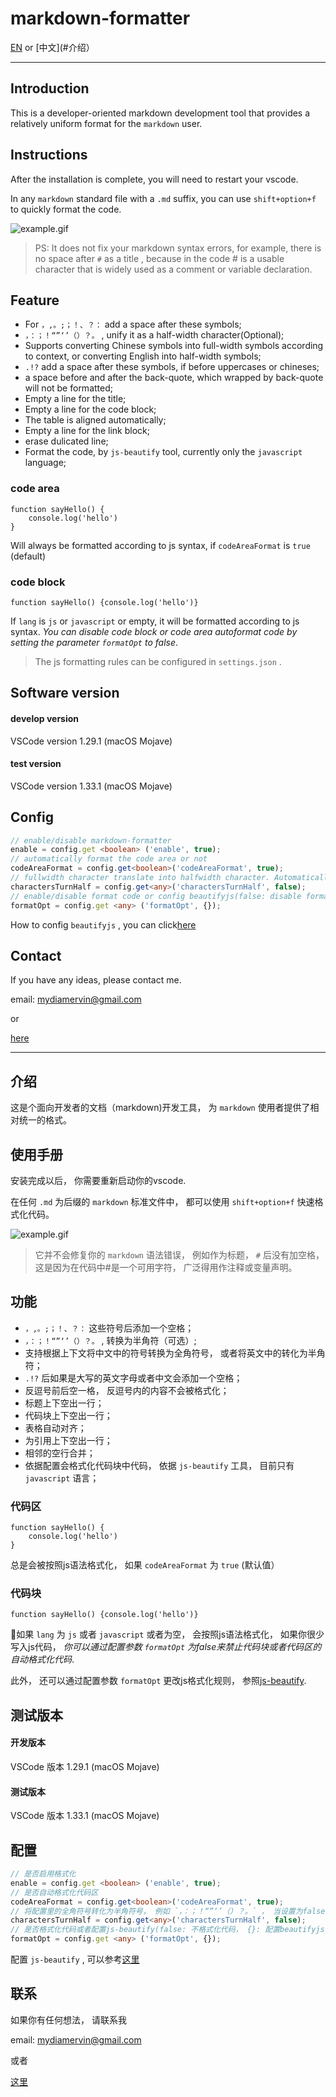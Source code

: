 # markdown-formatter

[EN](#Introduction) or [中文](#介绍）

---

## Introduction

This is a developer-oriented markdown development tool that provides a relatively uniform format for the `markdown` user.

## Instructions

After the installation is complete, you will need to restart your vscode.

In any `markdown` standard file with a `.md` suffix, you can use `shift+option+f` to quickly format the code.

![example.gif](https://github.com/sumnow/markdown-formatter/blob/master/images/example.gif)

> PS: It does not fix your markdown syntax errors, for example, there is no space after `#` as a title , because in the code # is a usable character that is widely used as a comment or variable declaration.

## Feature

- For `，,。;；！、？：` add a space after these symbols; 
- `，：；！“”‘’（）？。` , unify it as a half-width character(Optional); 
- Supports converting Chinese symbols into full-width symbols according to context, or converting English into half-width symbols; 
- `.!?` add a space after these symbols, if before uppercases or chineses; 
- a space before and after the back-quote, which wrapped by back-quote will not be formatted; 
- Empty a line for the title; 
- Empty a line for the code block; 
- The table is aligned automatically; 
- Empty a line for the link block; 
- erase dulicated line; 
- Format the code, by `js-beautify` tool, currently only the `javascript` language; 

### code area

    function sayHello() {
        console.log('hello')
    }

Will always be formatted according to js syntax, if `codeAreaFormat` is `true` (default)

### code block

``` lang
function sayHello() {console.log('hello')}
```

If `lang` is `js` or `javascript` or empty, it will be formatted according to js syntax. *You can disable code block or code area autoformat code by setting the parameter `formatOpt` to false*.

> The js formatting rules can be configured in `settings.json` .

## Software version

#### develop version

VSCode version 1.29.1 (macOS Mojave)

#### test version

VSCode version 1.33.1 (macOS Mojave)

## Config

```typescript
// enable/disable markdown-formatter
enable = config.get <boolean> ('enable', true); 
// automatically format the code area or not
codeAreaFormat = config.get<boolean>('codeAreaFormat', true); 
// fullwidth character translate into halfwidth character. Automatically convert symbols based on context when set to false
charactersTurnHalf = config.get<any>('charactersTurnHalf', false); 
// enable/disable format code or config beautifyjs(false: disable format code , {}: config beautifyjs)
formatOpt = config.get <any> ('formatOpt', {}); 
```

How to config `beautifyjs` , you can click[here](https://github.com/beautify-web/js-beautify)

## Contact

If you have any ideas, please contact me.

email: mydiamervin@gmail.com

or

[here](https://github.com/sumnow/markdown-formatter/issues)

---

## 介绍

这是个面向开发者的文档（markdown)开发工具， 为 `markdown` 使用者提供了相对统一的格式。 

## 使用手册

安装完成以后， 你需要重新启动你的vscode. 

在任何 `.md` 为后缀的 `markdown` 标准文件中， 都可以使用 `shift+option+f` 快速格式化代码。 

![example.gif](https://github.com/sumnow/markdown-formatter/blob/master/images/example.gif)

> 它并不会修复你的 `markdown` 语法错误， 例如作为标题， `#` 后没有加空格， 这是因为在代码中#是一个可用字符， 广泛得用作注释或变量声明。 

## 功能

- `，,。;；！、？：` 这些符号后添加一个空格； 
- `，：；！“”‘’（）？。` , 转换为半角符（可选）; 
- 支持根据上下文将中文中的符号转换为全角符号， 或者将英文中的转化为半角符； 
- `.!?` 后如果是大写的英文字母或者中文会添加一个空格； 
- 反逗号前后空一格， 反逗号内的内容不会被格式化； 
- 标题上下空出一行； 
- 代码块上下空出一行； 
- 表格自动对齐； 
- 为引用上下空出一行； 
- 相邻的空行合并； 
- 依据配置会格式化代码块中代码， 依据 `js-beautify` 工具， 目前只有 `javascript` 语言； 

### 代码区

    function sayHello() {
        console.log('hello')
    }

总是会被按照js语法格式化， 如果 `codeAreaFormat` 为 `true` (默认值）

### 代码块

``` lang
function sayHello() {console.log('hello')}
```

如果 `lang` 为 `js` 或者 `javascript` 或者为空， 会按照js语法格式化， 如果你很少写入js代码， *你可以通过配置参数 `formatOpt` 为false来禁止代码块或者代码区的自动格式化代码*. 

此外， 还可以通过配置参数 `formatOpt` 更改js格式化规则， 参照[js-beautify](https://github.com/beautify-web/js-beautify).

## 测试版本

#### 开发版本

VSCode 版本 1.29.1 (macOS Mojave)

#### 测试版本

VSCode 版本 1.33.1 (macOS Mojave)

## 配置

```typescript
// 是否启用格式化
enable = config.get <boolean> ('enable', true); 
// 是否自动格式化代码区
codeAreaFormat = config.get<boolean>('codeAreaFormat', true); 
// 将配置里的全角符号转化为半角符号， 例如 `，：；！“”‘’（）？。` ， 当设置为false的时候， 自动根据上下文转换符号
charactersTurnHalf = config.get<any>('charactersTurnHalf', false); 
// 是否格式化代码或者配置js-beautify(false: 不格式化代码， {}: 配置beautifyjs)
formatOpt = config.get <any> ('formatOpt', {}); 
```

配置 `js-beautify` , 可以参考[这里](https://github.com/beautify-web/js-beautify)

## 联系

如果你有任何想法， 请联系我

email: mydiamervin@gmail.com

或者

[这里](https://github.com/sumnow/markdown-formatter/issues)

